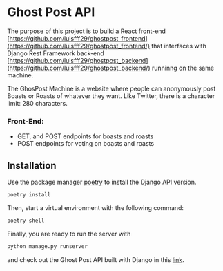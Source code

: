 # Ghost Post API

The purpose of this project is to build a React front-end [https://github.com/luisfff29/ghostpost_frontend](https://github.com/luisfff29/ghostpost_frontend/) that interfaces with Django Rest Framework back-end [https://github.com/luisfff29/ghostpost_backend](https://github.com/luisfff29/ghostpost_backend/) runninng on the same machine.

The GhosPost Machine is a website where people can anonymously post Boasts or Roasts of whatever they want. Like Twitter, there is a character limit: 280 characters.

### Front-End:

- GET, and POST endpoints for boasts and roasts
- POST endpoints for voting on boasts and roasts

## Installation

Use the package manager [poetry](https://python-poetry.org/) to install the Django API version.

```bash
poetry install
```

Then, start a virtual environment with the following command:

```bash
poetry shell
```

Finally, you are ready to run the server with

```bash
python manage.py runserver
```

and check out the Ghost Post API built with Django in this [link](http://localhost:8000/api).
